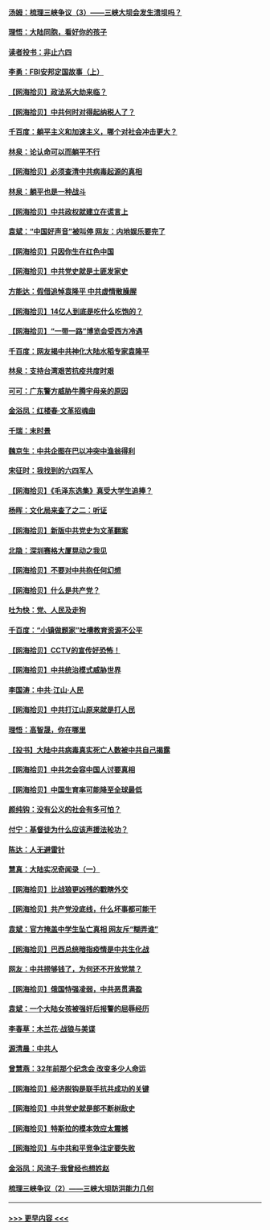#### [汤姆：梳理三峡争议（3）——三峡大坝会发生溃坝吗？](../pages/nsc993/n12989806.md?t=06011451) 
#### [理悟：大陆同胞，看好你的孩子](../pages/nsc993/n12989778.md?t=06011451) 
#### [读者投书：非止六四](../pages/nsc993/n12989673.md?t=06011451) 
#### [李勇：FBI安邦定国故事（上）](../pages/nsc993/n12987749.md?t=06011451) 
#### [【网海拾贝】政法系大劫来临？](../pages/nsc993/n12987596.md?t=06011451) 
#### [【网海拾贝】中共何时对得起纳税人了？](../pages/nsc993/n12985578.md?t=06011451) 
#### [千百度：躺平主义和加速主义，哪个对社会冲击更大？](../pages/nsc993/n12985512.md?t=06011451) 
#### [林泉：论认命可以而躺平不行](../pages/nsc993/n12985505.md?t=06011451) 
#### [【网海拾贝】必须查清中共病毒起源的真相](../pages/nsc993/n12984276.md?t=06011451) 
#### [林泉：躺平也是一种战斗](../pages/nsc993/n12984194.md?t=06011451) 
#### [【网海拾贝】中共政权就建立在谎言上](../pages/nsc993/n12981880.md?t=06011451) 
#### [袁斌：“中国好声音”被叫停 网友：内地娱乐要完了](../pages/nsc993/n12981826.md?t=06011451) 
#### [【网海拾贝】只因你生在红色中国](../pages/nsc993/n12979096.md?t=06011451) 
#### [【网海拾贝】中共党史就是土匪发家史](../pages/nsc993/n12976478.md?t=06011451) 
#### [方能达：假借追悼袁隆平 中共虚情散臊腥](../pages/nsc993/n12976396.md?t=06011451) 
#### [【网海拾贝】14亿人到底是吃什么吃饱的？](../pages/nsc993/n12974125.md?t=06011451) 
#### [【网海拾贝】“一带一路”博览会受西方冷遇](../pages/nsc993/n12971787.md?t=06011451) 
#### [千百度：网友揭中共神化大陆水稻专家袁隆平](../pages/nsc993/n12971733.md?t=06011451) 
#### [林泉：支持台湾艰苦抗疫共度时艰](../pages/nsc993/n12971350.md?t=06011451) 
#### [可可：广东警方威胁牛腾宇母亲的原因](../pages/nsc993/n12971100.md?t=06011451) 
#### [金浴凤：红楼春·文革招魂曲](../pages/nsc993/n12970354.md?t=06011451) 
#### [千瑞：末时景](../pages/nsc993/n12970337.md?t=06011451) 
#### [魏京生：中共企图在巴以冲突中渔翁得利](../pages/nsc993/n12970286.md?t=06011451) 
#### [宋征时：我找到的六四军人](../pages/nsc993/n12970213.md?t=06011451) 
#### [【网海拾贝】《毛泽东选集》真受大学生追捧？](../pages/nsc993/n12968779.md?t=06011451) 
#### [杨晖：文化局来查了之二：听证](../pages/nsc993/n12966528.md?t=06011451) 
#### [【网海拾贝】新版中共党史为文革翻案](../pages/nsc993/n12967526.md?t=06011451) 
#### [北隐：深圳赛格大厦晃动之我见](../pages/nsc993/n12967393.md?t=06011451) 
#### [【网海拾贝】不要对中共抱任何幻想](../pages/nsc993/n12965222.md?t=06011451) 
#### [【网海拾贝】什么是共产党？](../pages/nsc993/n12962781.md?t=06011451) 
#### [吐为快：党、人民及走狗](../pages/nsc993/n12962747.md?t=06011451) 
#### [千百度：“小镇做题家”吐槽教育资源不公平](../pages/nsc993/n12962705.md?t=06011451) 
#### [【网海拾贝】CCTV的宣传好恐怖！](../pages/nsc993/n12959984.md?t=06011451) 
#### [【网海拾贝】中共统治模式威胁世界](../pages/nsc993/n12957622.md?t=06011451) 
#### [李国涛：中共‧江山‧人民](../pages/nsc993/n12957502.md?t=06011451) 
#### [【网海拾贝】中共打江山原来就是打人民](../pages/nsc993/n12954345.md?t=06011451) 
#### [理悟：高智晟，你在哪里](../pages/nsc993/n12953115.md?t=06011451) 
#### [【投书】大陆中共病毒真实死亡人数被中共自己揭露](../pages/nsc993/n12953050.md?t=06011451) 
#### [【网海拾贝】中共怎会容中国人讨要真相](../pages/nsc993/n12952161.md?t=06011451) 
#### [【网海拾贝】中国生育率可能降至全球最低](../pages/nsc993/n12948793.md?t=06011451) 
#### [颜纯钩：没有公义的社会有多可怕？](../pages/nsc993/n12947626.md?t=06011451) 
#### [付宁：基督徒为什么应该声援法轮功？](../pages/nsc993/n12947233.md?t=06011451) 
#### [陈达：人无避雷针](../pages/nsc993/n12947098.md?t=06011451) 
#### [慧真：大陆实况奇闻录（一）](../pages/nsc993/n12945811.md?t=06011451) 
#### [【网海拾贝】比战狼更凶残的戳瞎外交](../pages/nsc993/n12945717.md?t=06011451) 
#### [【网海拾贝】共产党没底线，什么坏事都可能干](../pages/nsc993/n12942090.md?t=06011451) 
#### [袁斌：官方掩盖中学生坠亡真相 网友斥“糊弄谁”](../pages/nsc993/n12942029.md?t=06011451) 
#### [【网海拾贝】巴西总统暗指疫情是中共生化战](../pages/nsc993/n12938999.md?t=06011451) 
#### [网友：中共捞够钱了，为何还不开放党禁？](../pages/nsc993/n12938952.md?t=06011451) 
#### [【网海拾贝】俄国恃强凌弱，中共恶贯满盈](../pages/nsc993/n12936626.md?t=06011451) 
#### [袁斌：一个大陆女孩被强奸后报警的屈辱经历](../pages/nsc993/n12936547.md?t=06011451) 
#### [李春草：木兰花·战狼与美谍](../pages/nsc993/n12935995.md?t=06011451) 
#### [源清晨：中共人](../pages/nsc993/n12935589.md?t=06011451) 
#### [曾慧燕：32年前那个纪念会 改变多少人命运](../pages/nsc993/n12934233.md?t=06011451) 
#### [【网海拾贝】经济脱钩是联手抗共成功的关键](../pages/nsc993/n12934176.md?t=06011451) 
#### [【网海拾贝】中共党史就是部不断树敌史](../pages/nsc993/n12932844.md?t=06011451) 
#### [【网海拾贝】特斯拉的模本效应太震撼](../pages/nsc993/n12925626.md?t=06011451) 
#### [【网海拾贝】与中共和平竞争注定要失败](../pages/nsc993/n12923326.md?t=06011451) 
#### [金浴凤：风流子‧我曾经也想姓赵](../pages/nsc993/n12920911.md?t=06011451) 
#### [梳理三峡争议（2）——三峡大坝防洪能力几何](../pages/nsc993/n12920173.md?t=06011451) 

----
#### [ >>> 更早内容 <<< ](../indexes/nsc993-earlier.md)
